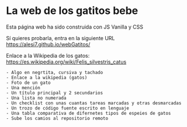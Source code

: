 # La web de los gatitos bebe

Esta página web ha sido construida con JS Vanilla y CSS

Sí quieres probarla, entra en la siguiente URL
    https://alesi7.github.io/webGatitos/

Enlace a la Wikipedia de los gatos: https://es.wikipedia.org/wiki/Felis_silvestris_catus

    - Algo en negrtita, cursiva y tachado
    - Enlace a la wikipedia (gatos)
    - Foto de un gato
    - Una mención
    - Un título principal y 2 secundarios
    - Una lista no numerada
    - Un checklist con unas cuantas tareas marcadas y otras desmarcadas
    - Un trozo de código fuente escrito en lenguaje
    - Una tabla comparativa de difernetes tipos de espeies de gatos
    - Sube los camios al repositorio remoto